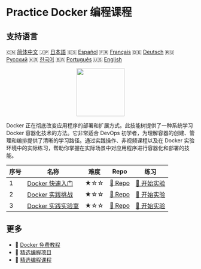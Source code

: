 # Practice Docker 编程课程

## 支持语言

🇨🇳 [简体中文](README_zh.md) 🇯🇵 [日本語](README_ja.md) 🇪🇸 [Español](README_es.md) 🇫🇷 [Français](README_fr.md) 🇩🇪 [Deutsch](README_de.md) 🇷🇺 [Русский](README_ru.md) 🇰🇷 [한국어](README_ko.md) 🇧🇷 [Português](README_pt.md) 🇺🇸 [English](README.md) 

<div align="center">
<img width="128px" src="https://file.labex.io/path/X5zPui0XRqNx.png">
</div>

Docker 正在彻底改变应用程序的部署和扩展方式。此技能树提供了一种系统学习 Docker 容器化技术的方法。它非常适合 DevOps 初学者，为理解容器的创建、管理和编排提供了清晰的学习路径。通过实践操作、非视频课程以及在 Docker 实验环境中的实际练习，帮助你掌握在实际场景中对应用程序进行容器化和部署的技能。

|   序号 | 名称                                                                      | 难度   | Repo                                                                | 练习                                                                  |
|--------|---------------------------------------------------------------------------|--------|---------------------------------------------------------------------|-----------------------------------------------------------------------|
|      1 | [Docker 快速入门](https://labex.io/zh/courses/quick-start-with-docker)    | ★☆☆    | [🔗 Repo](https://github.com/labex-labs/quick-start-with-docker)    | [🚀 开始实验](https://labex.io/zh/courses/quick-start-with-docker)    |
|      2 | [Docker 实践挑战](https://labex.io/zh/courses/docker-practice-challenges) | ★☆☆    | [🔗 Repo](https://github.com/labex-labs/docker-practice-challenges) | [🚀 开始实验](https://labex.io/zh/courses/docker-practice-challenges) |
|      3 | [Docker 实践实验室](https://labex.io/zh/courses/docker-practice-labs)     | ★☆☆    | [🔗 Repo](https://github.com/labex-labs/docker-practice-labs)       | [🚀 开始实验](https://labex.io/zh/courses/docker-practice-labs)       |

## 更多

- 🔗 [Docker 免费教程](https://github.com/labex-labs/docker-free-tutorials)
- 🔗 [精选编程项目](https://github.com/labex-labs/awesome-programming-projects)
- 🔗 [精选编程课程](https://github.com/labex-labs/awesome-programming-courses)

